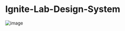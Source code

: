 #  Ignite-Lab-Design-System
 
![image](https://user-images.githubusercontent.com/85269068/196004313-2d2a196a-8a94-4c1f-a546-a02efae21187.png)
